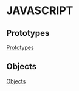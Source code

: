 # JAVASCRIPT

## Prototypes

[Prototypes](/prototypes/ReadMe.md)

## Objects

[Objects](/objects/ReadMe.md)
